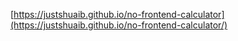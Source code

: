 [https://justshuaib.github.io/no-frontend-calculator](https://justshuaib.github.io/no-frontend-calculator/)
